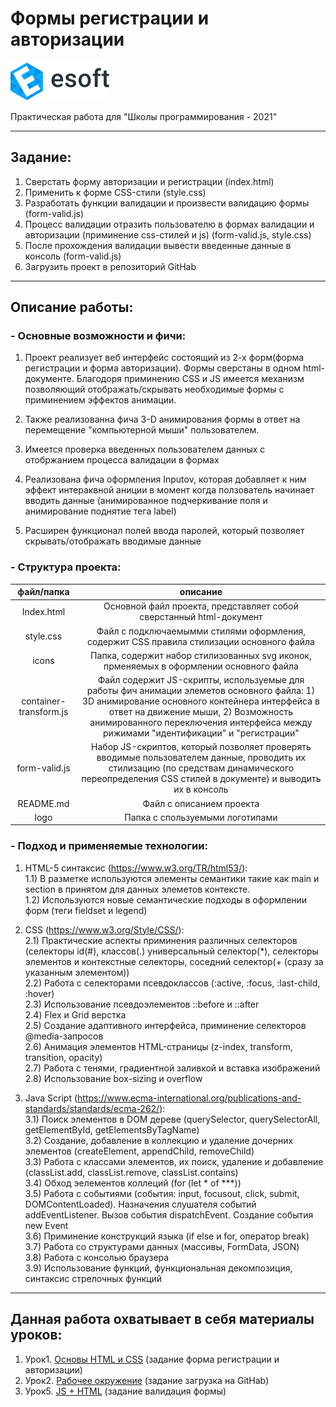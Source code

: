# Формы регистрации и авторизации
[![E-soft](logo/esoft-logo.svg)](https://esoft.tech/)  

Практическая работа для "Школы программирования - 2021" 
___
## Задание:
1) Сверстать форму авторизации и регистрации (index.html)
2) Применить к форме CSS-стили (style.css)
3) Разработать функции валидации и произвести валидацию формы (form-valid.js)
4) Процесс валидации отразить пользователю в формах валидации и авторизации (приминение css-стилей и js) (form-valid.js, style.css)
5) После прохождения валидации вывести введенные данные в консоль (form-valid.js)
6) Загрузить проект в репозиторий GitHab
___
## Описание работы:
### - Основные возможности и фичи:
1) Проект реализует веб интерфейс состоящий из 2-х форм(форма регистрации и форма авторизации). Формы сверстаны в одном html-документе. Благодоря приминению CSS и JS имеется механизм позволяющий отображать/скрывать необходимые формы с приминением эффектов анимации. 

2) Также реализованна фича 3-D анимирования формы в ответ на перемещение "компьютерной мыши" пользователем.

3) Имеется проверка введенных пользователем данных c отобржанием процесса валидации в формах

4) Реализована фича оформления Inputov, которая добавляет к ним эффект интераквной аниции в момент когда ползователь начинает вводить данные (анимированное подчеркивание поля и анимирование поднятие тега label)

5) Расширен функционал полей ввода паролей, который позволяет скрывать/отображать вводимые данные

### - Структура проекта:
файл/папка | описание
:---------:|:----------:
Index.html | Основной файл проекта, представляет собой сверстанный html-документ
style.css  | Файл с подключаемымми стилями оформления, содержит CSS правила стилизации основного файла
icons      | Папка, содержит набор стилизованных svg иконок, прменяемых в оформлении основного файла
container-transform.js | Файл содержит JS-скрипты, используемые для работы фич анимации элеметов основного файла: 1) 3D анимирование основного контейнера интерфейса в ответ на движение мыши, 2) Возможность анимированного переключения интерфейса между рижимами "идентификации" и "регистрации"
form-valid.js | Набор JS-скриптов, который позволяет проверять вводимые пользователем данные, проводить их стилизацию (по средствам динамического переопределения CSS стилей в документе) и выводить их в консоль
README.md | Файл с описанием проекта
logo      | Папка с спользуемыми логотипами

### - Подход и применяемые технологии:
1. HTML-5 синтаксис (https://www.w3.org/TR/html53/):  
    1.1) В разметке используются элементы семантики такие как main и section в принятом для данных элеметов контексте.  
    1.2) Используются новые семантические подходы в оформлении форм (теги fieldset и legend)  

2) CSS (https://www.w3.org/Style/CSS/):  
    2.1) Практические аспекты приминения различных селекторов (селекторы id(#), классов(.) универсальный селектор(*), селекторы элементов и контекстные селекторы, соседний селектор(+ (сразу за указанным элементом))  
    2.2) Работа с селекторами псевдоклассов (:active, :focus, :last-child, :hover)  
    2.3) Использование псевдоэлементов ::before и ::after  
    2.4) Flex и Grid верстка  
    2.5) Создание адаптивного интерфейса, приминение селекторов @media-запросов  
    2.6) Анимация элементов HTML-страницы (z-index, transform, transition, opacity)  
    2.7) Работа с тенями, градиентной заливкой и вставка изображений  
    2.8) Использование box-sizing и overflow  

3) Java Script (https://www.ecma-international.org/publications-and-standards/standards/ecma-262/):  
    3.1) Поиск элементов в DOM дереве (querySelector, querySelectorAll, getElementById, getElementsByTagName)  
    3.2) Создание, добавление в коллекцию и удаление дочерних элементов (createElement, appendChild, removeChild)  
    3.3) Работа с классами элементов, их поиск, удаление и добавление (classList.add, classList.remove, classList.contains)  
    3.4) Обход эелементов коллеций (for (let * of ***))  
    3.5) Работа с событиями (события: input, focusout, click, submit, DOMContentLoaded). Назначения слушателя событий addEventListener. Вызов события dispatchEvent. Создание события new Event  
    3.6) Приминение конструкций языка (if else и for, оператор break)  
    3.7) Работа со структурами данных (массивы, FormData, JSON)  
    3.8) Работа с консолью браузера  
    3.9) Использование функций, функциональная декомпозиция, синтаксис стрелочных функций  

___
## Данная работа охватывает в себя материалы уроков:
1) Урок1. [Основы HTML и CSS](https://docs.google.com/presentation/d/10eCiHF6zxeDgXrmm-RzEULo21eLhZ7viJI9M1xY-PEY/edit#slide=id.p) (задание форма регистрации и авторизации)
2) Урок2. [Рабочее окружение](https://docs.google.com/presentation/d/14KNKliKpuTYSoxTmGaO9QH-DX1YzUtUKwGOqnYqh-mQ/edit#slide=id.p) (задание загрузка на GitHab)
3) Урок5. [JS + HTML](https://docs.google.com/presentation/d/1787VkSeF_sQW6DwrLIlomRnwwRXsSiclb9fJBsGVi4A/edit#slide=id.p) (задание валидация формы)
